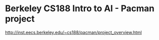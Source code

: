 
Berkeley CS188 Intro to AI - Pacman project
======
http://inst.eecs.berkeley.edu/~cs188/pacman/project_overview.html
